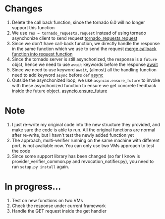 # Changes
1. Delete the call back function, since the tornado 6.0 will no longer support this function
2. We use `res = tornado_requests.request` instead of using tornado asynchonize client to send request
[tornado_requests.request](https://github.com/cjustacoder/keylime/blob/469aa7bf55e68b52db3d6ded0b779ca4726b2a38/keylime/cloud_verifier_tornado.py#L343-L344)
3. Since we don't have call-back function, we directly handle the response in the same function which we use to send the request
[merge callback function into request function](https://github.com/cjustacoder/keylime/blob/469aa7bf55e68b52db3d6ded0b779ca4726b2a38/keylime/cloud_verifier_tornado.py#L347-L378)
4. Since the tornado server is still asynchonized, the response is a `future` objct, hence we need to use `await` keywords before the response
[await](https://github.com/cjustacoder/keylime/blob/469aa7bf55e68b52db3d6ded0b779ca4726b2a38/keylime/cloud_verifier_tornado.py#L345)
5. Since we need to use keyword `await`, (almost) all the handling function need to add keyword `async` before `def`
[async](https://github.com/cjustacoder/keylime/blob/469aa7bf55e68b52db3d6ded0b779ca4726b2a38/keylime/cloud_verifier_tornado.py#L332)
6. Outside the asynchonized loop, we use `asyncio.ensure_future` to invoke with these asynchonized function to ensure we get concrete feedback inside the future object. [asyncio.ensure_future](https://github.com/cjustacoder/keylime/blob/469aa7bf55e68b52db3d6ded0b779ca4726b2a38/keylime/cloud_verifier_tornado.py#L267)

# Note 
1. I just re-write my original code into the new structure they provided, and make sure the code is able to run. All the original functions are normal after re-write, but I havn't test the newly added function yet
2. The approach, multi-verifier running on the same machine with different port, is not avaliable now. You can only use two VMs approach to test the code
3. Since some support library has been changed (so far I know is provider_verifier_common.py and revocation_notifier.py), you need to run `setup.py install` again.

# In progress...
1. Test on new functions on two VMs
2. Check the response under current framework
3. Handle the GET request inside the get handler

